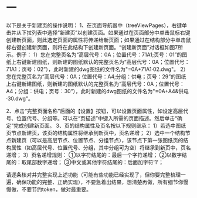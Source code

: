 # 一

以下是关于新建页的操作说明：
1、在页面导航器中（treeViewPages），右键单击并从下拉列表中选择“新建页”以创建页面。如果通过在页面部分中单击鼠标右键创建新页面，则此选定页面的属性将传递给新页面；如果通过在结构部分中单击鼠标右键创建新页面，则将在此结构下创建新页面。“创建新页面”对话框如图7所示。例子：
1）您在完整页名为“高层代号：0A；位置代号：71A1;页号：01”的图纸上右键新建图纸，则新建的图纸默认的完整页名为“高层代号：0A；位置代号：71A1；页号：02”），此时新建的dwg图纸的文件名为"=0A+71A1·02.dwg"。
2）您在完整页名为“高层代号：0A；位置代号：A4;分组：供电；页号：29”的图纸上右键新建图纸，则新建的图纸默认的完整页名为“高层代号：0A；位置代号：A4；分组：供电；页号：30”），此时新建的dwg图纸的文件名为"=0A+A4&供电·30.dwg"。


2、点击“完整页面名称”后面的【设置】按钮，可以设置页面属性，如设定高层代号、位置代号、分组等。可以在“页描述”中键入所需的页面描述。然后单击“确定”完成创建新页面。
3、页的结构属性及页名按以下规则继承：
1）若选中图纸页节点新建页，该页的结构属性将继承到新页中，页名递增；
2）选中一个结构节点新建页（可以是高层节点、位置节点、分组节点），该节点下第一张图纸页的结构属性（如高层代号、位置代号、分组，其中分组可为空）将继承到新页中，页名递增；
3）页名递增规则：
	①以字符结尾的：最后一个字符递增；
	②以数字结尾的：取尾部数字递增；
	③中文或其他字符结尾的：后面加字符'1'；

请逐条核对并完整实现上述功能（可能有些功能已经实现了，但你要完整梳理一遍，确保功能的完整、正确实现），不要急着出结果，想清楚再做，所有细节你慢慢做，不要节约token，做对最重要。
